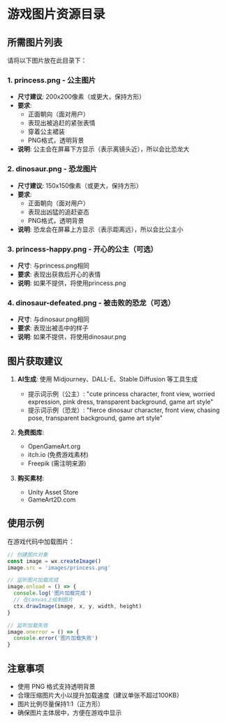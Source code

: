 # 游戏图片资源目录

## 所需图片列表

请将以下图片放在此目录下：

### 1. princess.png - 公主图片
- **尺寸建议**: 200x200像素（或更大，保持方形）
- **要求**: 
  - 正面朝向（面对用户）
  - 表现出被追赶的紧张表情
  - 穿着公主裙装
  - PNG格式，透明背景
- **说明**: 公主会在屏幕下方显示（表示离镜头近），所以会比恐龙大

### 2. dinosaur.png - 恐龙图片
- **尺寸建议**: 150x150像素（或更大，保持方形）
- **要求**:
  - 正面朝向（面对用户）
  - 表现出凶猛的追赶姿态
  - PNG格式，透明背景
- **说明**: 恐龙会在屏幕上方显示（表示距离远），所以会比公主小

### 3. princess-happy.png - 开心的公主（可选）
- **尺寸**: 与princess.png相同
- **要求**: 表现出获救后开心的表情
- **说明**: 如果不提供，将使用princess.png

### 4. dinosaur-defeated.png - 被击败的恐龙（可选）
- **尺寸**: 与dinosaur.png相同
- **要求**: 表现出被击中的样子
- **说明**: 如果不提供，将使用dinosaur.png

## 图片获取建议

1. **AI生成**: 使用 Midjourney、DALL-E、Stable Diffusion 等工具生成
   - 提示词示例（公主）: "cute princess character, front view, worried expression, pink dress, transparent background, game art style"
   - 提示词示例（恐龙）: "fierce dinosaur character, front view, chasing pose, transparent background, game art style"

2. **免费图库**: 
   - OpenGameArt.org
   - itch.io (免费游戏素材)
   - Freepik (需注明来源)

3. **购买素材**: 
   - Unity Asset Store
   - GameArt2D.com

## 使用示例

在游戏代码中加载图片：

```javascript
// 创建图片对象
const image = wx.createImage()
image.src = 'images/princess.png'

// 监听图片加载完成
image.onload = () => {
  console.log('图片加载完成')
  // 在canvas上绘制图片
  ctx.drawImage(image, x, y, width, height)
}

// 监听加载失败
image.onerror = () => {
  console.error('图片加载失败')
}
```

## 注意事项

- 使用 PNG 格式支持透明背景
- 合理压缩图片大小以提升加载速度（建议单张不超过100KB）
- 图片比例尽量保持1:1（正方形）
- 确保图片主体居中，方便在游戏中显示


